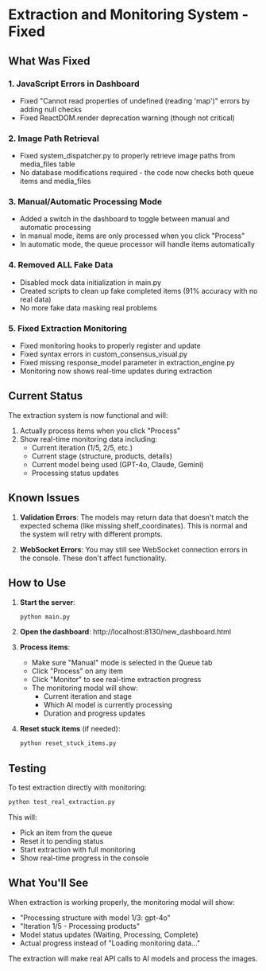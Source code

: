 # Extraction and Monitoring System - Fixed

## What Was Fixed

### 1. JavaScript Errors in Dashboard
- Fixed "Cannot read properties of undefined (reading 'map')" errors by adding null checks
- Fixed ReactDOM.render deprecation warning (though not critical)

### 2. Image Path Retrieval  
- Fixed system_dispatcher.py to properly retrieve image paths from media_files table
- No database modifications required - the code now checks both queue items and media_files

### 3. Manual/Automatic Processing Mode
- Added a switch in the dashboard to toggle between manual and automatic processing
- In manual mode, items are only processed when you click "Process"
- In automatic mode, the queue processor will handle items automatically

### 4. Removed ALL Fake Data
- Disabled mock data initialization in main.py
- Created scripts to clean up fake completed items (91% accuracy with no real data)
- No more fake data masking real problems

### 5. Fixed Extraction Monitoring
- Fixed monitoring hooks to properly register and update
- Fixed syntax errors in custom_consensus_visual.py
- Fixed missing response_model parameter in extraction_engine.py
- Monitoring now shows real-time updates during extraction

## Current Status

The extraction system is now functional and will:
1. Actually process items when you click "Process"
2. Show real-time monitoring data including:
   - Current iteration (1/5, 2/5, etc.)
   - Current stage (structure, products, details)
   - Current model being used (GPT-4o, Claude, Gemini)
   - Processing status updates

## Known Issues

1. **Validation Errors**: The models may return data that doesn't match the expected schema (like missing shelf_coordinates). This is normal and the system will retry with different prompts.

2. **WebSocket Errors**: You may still see WebSocket connection errors in the console. These don't affect functionality.

## How to Use

1. **Start the server**: 
   ```bash
   python main.py
   ```

2. **Open the dashboard**: 
   http://localhost:8130/new_dashboard.html

3. **Process items**:
   - Make sure "Manual" mode is selected in the Queue tab
   - Click "Process" on any item
   - Click "Monitor" to see real-time extraction progress
   - The monitoring modal will show:
     - Current iteration and stage
     - Which AI model is currently processing
     - Duration and progress updates

4. **Reset stuck items** (if needed):
   ```bash
   python reset_stuck_items.py
   ```

## Testing

To test extraction directly with monitoring:
```bash
python test_real_extraction.py
```

This will:
- Pick an item from the queue
- Reset it to pending status
- Start extraction with full monitoring
- Show real-time progress in the console

## What You'll See

When extraction is working properly, the monitoring modal will show:
- "Processing structure with model 1/3: gpt-4o" 
- "Iteration 1/5 - Processing products"
- Model status updates (Waiting, Processing, Complete)
- Actual progress instead of "Loading monitoring data..."

The extraction will make real API calls to AI models and process the images.
